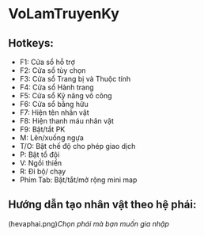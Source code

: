 # VoLamTruyenKy

## **Hotkeys:**
 - F1: Cửa sổ hỗ trợ
 - F2: Cửa sổ tùy chọn
 - F3: Cửa sổ Trang bị và Thuộc tính
 - F4: Cửa sổ Hành trang
 - F5: Cửa sổ Kỹ năng võ công
 - F6: Cửa sổ bằng hữu
 - F7: Hiện tên nhân vật
 - F8: Hiện thanh máu nhân vật
 - F9: Bật/tắt PK
 - M: Lên/xuống ngựa
 - T/O: Bật chế độ cho phép giao dịch
 - P: Bật tổ đội
 - V: Ngồi thiền
 - R: Đi bộ/ chạy
 - Phím Tab: Bật/tắt/mở rộng mini map
 
## **Hướng dẫn tạo nhân vật theo hệ phái:**
(hevaphai.png)*Chọn phái mà bạn muốn gia nhập*
